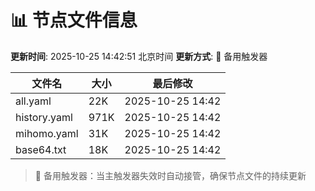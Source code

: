 # 📊 节点文件信息

**更新时间**: 2025-10-25 14:42:51 北京时间
**更新方式**: 🔄 备用触发器

| 文件名 | 大小 | 最后修改 |
|--------|------|----------|
| all.yaml | 22K | 2025-10-25 14:42 |
| history.yaml | 971K | 2025-10-25 14:42 |
| mihomo.yaml | 31K | 2025-10-25 14:42 |
| base64.txt | 18K | 2025-10-25 14:42 |

> 🔄 备用触发器：当主触发器失效时自动接管，确保节点文件的持续更新
